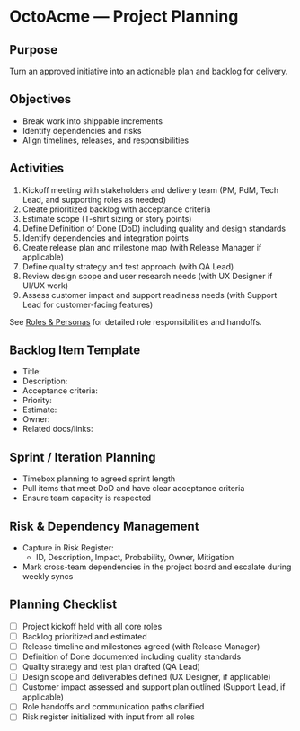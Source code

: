 # OctoAcme — Project Planning

## Purpose
Turn an approved initiative into an actionable plan and backlog for delivery.

## Objectives
- Break work into shippable increments
- Identify dependencies and risks
- Align timelines, releases, and responsibilities

## Activities
1. Kickoff meeting with stakeholders and delivery team (PM, PdM, Tech Lead, and supporting roles as needed)
2. Create prioritized backlog with acceptance criteria
3. Estimate scope (T-shirt sizing or story points)
4. Define Definition of Done (DoD) including quality and design standards
5. Identify dependencies and integration points
6. Create release plan and milestone map (with Release Manager if applicable)
7. Define quality strategy and test approach (with QA Lead)
8. Review design scope and user research needs (with UX Designer if UI/UX work)
9. Assess customer impact and support readiness needs (with Support Lead for customer-facing features)

See [Roles & Personas](octoacme-roles-and-personas.md) for detailed role responsibilities and handoffs.

## Backlog Item Template
- Title:
- Description:
- Acceptance criteria:
- Priority:
- Estimate:
- Owner:
- Related docs/links:

## Sprint / Iteration Planning
- Timebox planning to agreed sprint length
- Pull items that meet DoD and have clear acceptance criteria
- Ensure team capacity is respected

## Risk & Dependency Management
- Capture in Risk Register:
  - ID, Description, Impact, Probability, Owner, Mitigation
- Mark cross-team dependencies in the project board and escalate during weekly syncs

## Planning Checklist
- [ ] Project kickoff held with all core roles
- [ ] Backlog prioritized and estimated
- [ ] Release timeline and milestones agreed (with Release Manager)
- [ ] Definition of Done documented including quality standards
- [ ] Quality strategy and test plan drafted (QA Lead)
- [ ] Design scope and deliverables defined (UX Designer, if applicable)
- [ ] Customer impact assessed and support plan outlined (Support Lead, if applicable)
- [ ] Role handoffs and communication paths clarified
- [ ] Risk register initialized with input from all roles
